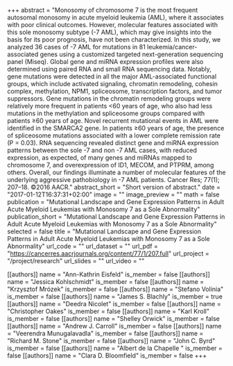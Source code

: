 +++
abstract = "Monosomy of chromosome 7 is the most frequent autosomal monosomy in acute myeloid leukemia (AML), where it associates with poor clinical outcomes. However, molecular features associated with this sole monosomy subtype (-7 AML), which may give insights into the basis for its poor prognosis, have not been characterized. In this study, we analyzed 36 cases of -7 AML for mutations in 81 leukemia/cancer-associated genes using a customized targeted next-generation sequencing panel (Miseq). Global gene and miRNA expression profiles were also determined using paired RNA and small RNA sequencing data. Notably, gene mutations were detected in all the major AML-associated functional groups, which include activated signaling, chromatin remodeling, cohesin complex, methylation, NPM1, spliceosome, transcription factors, and tumor suppressors. Gene mutations in the chromatin remodeling groups were relatively more frequent in patients <60 years of age, who also had less mutations in the methylation and spliceosome groups compared with patients ≥60 years of age. Novel recurrent mutational events in AML were identified in the SMARCA2 gene. In patients ≥60 years of age, the presence of spliceosome mutations associated with a lower complete remission rate (P = 0.03). RNA sequencing revealed distinct gene and miRNA expression patterns between the sole -7 and non -7 AML cases, with reduced expression, as expected, of many genes and miRNAs mapped to chromosome 7, and overexpression of ID1, MECOM, and PTPRM, among others. Overall, our findings illuminate a number of molecular features of the underlying aggressive pathobiology in -7 AML patients. Cancer Res; 77(1); 207–18. ©2016 AACR."
abstract_short = "Short version of abstract."
date = "2017-01-12T16:37:31+02:00"
image = ""
image_preview = ""
math = false
publication = "Mutational Landscape and Gene Expression Patterns in Adult Acute Myeloid Leukemias with Monosomy 7 as a Sole Abnormality"
publication_short = "Mutational Landscape and Gene Expression Patterns in Adult Acute Myeloid Leukemias with Monosomy 7 as a Sole Abnormality"
selected = false
title = "Mutational Landscape and Gene Expression Patterns in Adult Acute Myeloid Leukemias with Monosomy 7 as a Sole Abnormality"
url_code = ""
url_dataset = ""
url_pdf = "https://cancerres.aacrjournals.org/content/77/1/207.full"
url_project = "/project/research"
url_slides = ""
url_video = ""

[[authors]]
    name = "Ann-Kathrin Eisfeld"
    is_member = false
[[authors]]
    name = "Jessica Kohlschmidt"
    is_member = false
[[authors]]
    name = "Krzysztof Mrózek"
    is_member = false
[[authors]]
    name = "Stefano Volinia"
    is_member = false
[[authors]]
    name = "James S. Blachly"
    is_member = true
[[authors]]
    name = "Deedra Nicolet"
    is_member = false
[[authors]]
    name = "Christopher Oakes"
    is_member = false
[[authors]]
    name = "Karl Kroll"
    is_member = false
[[authors]]
    name = "Shelley Orwick"
    is_member = false
[[authors]]
    name = "Andrew J. Carroll"
    is_member = false
[[authors]]
    name = "Veerendra Munugalavadla"
    is_member = false
[[authors]]
    name = "Richard M. Stone"
    is_member = false
[[authors]]
    name = "John C. Byrd"
    is_member = false
[[authors]]
    name = "Albert de la Chapelle "
    is_member = false
[[authors]]
    name = "Clara D. Bloomfield"
    is_member = false
+++